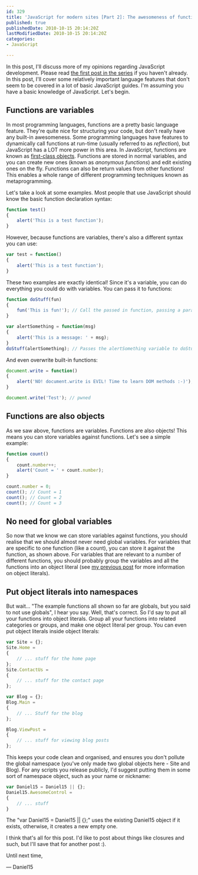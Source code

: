 ```yaml
---
id: 329
title: 'JavaScript for modern sites [Part 2]: The awesomeness of functions'
published: true
publishedDate: 2010-10-15 20:14:20Z
lastModifiedDate: 2010-10-15 20:14:20Z
categories:
- JavaScript

---
```


In this post, I'll discuss more of my opinions regarding JavaScript development. Please read [the first post in the series](http://dan.cx/blog/2010/03/javascript-for-modern-sites/) if you haven't already. In this post, I'll cover some relatively important language features that don't seem to be covered in a lot of basic JavaScript guides. I'm assuming you have a basic knowledge of JavaScript. Let's begin.

## Functions are variables
In most programming languages, functions are a pretty basic language feature. They're quite nice for structuring your code, but don't really have any built-in awesomeness. Some programming languages have features to dynamically call functions at run-time (usually referred to as *reflection*), but JavaScript has a LOT more power in this area. In JavaScript, functions are known as [first-class objects](http://en.wikipedia.org/wiki/First-class_object). Functions are stored in normal variables, and you can create new ones (known as *anonymous functions*) and edit existing ones on the fly. Functions can also be return values from other functions! This enables a whole range of different programming techniques known as metaprogramming.

Let's take a look at some examples.<!--more-->
 Most people that use JavaScript should know the basic function declaration syntax:  

```javascript
function test()
{
	alert('This is a test function');
}
```

However, because functions are variables, there's also a different syntax you can use:  

```javascript
var test = function()
{
	alert('This is a test function');
}
```

These two examples are exactly identical! Since it's a variable, you can do everything you could do with variables. You can pass it to functions:  

```javascript
function doStuff(fun)
{
	fun('This is fun!'); // Call the passed in function, passing a parameter to it
}

var alertSomething = function(msg)
{
	alert('This is a message: ' + msg);
}
doStuff(alertSomething); // Passes the alertSomething variable to doStuff. Alerts "This is a message: This is fun!"
```

And even overwrite built-in functions:  

```javascript
document.write = function()
{
	alert('NO! document.write is EVIL! Time to learn DOM methods :-)');
}

document.write('Test'); // pwned
```

## Functions are also objects
As we saw above, functions are variables. Functions are also objects! This means you can store variables against functions. Let's see a simple example:  

```javascript
function count()
{
	count.number++;
	alert('Count = ' + count.number);
}

count.number = 0;
count(); // Count = 1
count(); // Count = 2
count(); // Count = 3
```

## No need for global variables
So now that we know we can store variables against functions, you should realise that we should almost never need global variables. For variables that are specific to one function (like a count), you can store it against the function, as shown above. For variables that are relevant to a number of different functions, you should probably group the variables and all the functions into an object literal (see [my previous post](http://dan.cx/blog/2010/03/javascript-for-modern-sites/) for more information on object literals).

## Put object literals into namespaces
But wait... "The example functions all shown so far are globals, but you said to not use globals", I hear you say. Well, that's correct. So I'd say to put all your functions into object literals. Group all your functions into related categories or groups, and make one object literal per group. You can even put object literals inside object literals:  

```javascript
var Site = {};
Site.Home = 
{
	// ... stuff for the home page
};
Site.ContactUs = 
{
	// ... stuff for the contact page
};

var Blog = {};
Blog.Main = 
{
	// ... Stuff for the blog
};

Blog.ViewPost = 
{
	// ... stuff for viewing blog posts
};
```

This keeps your code clean and organised, and ensures you don't pollute the global namespace (you've only made two global objects here - Site and Blog). For any scripts you release publicly, I'd suggest putting them in some sort of namespace object, such as your name or nickname:  

```javascript
var Daniel15 = Daniel15 || {};
Daniel15.AwesomeControl = 
{
	// ... stuff
}
```

The "var Daniel15 = Daniel15 || {};" uses the existing Daniel15 object if it exists, otherwise, it creates a new empty one.

I think that's all for this post. I'd like to post about things like closures and such, but I'll save that for another post :).

Until next time,  

 — Daniel15

